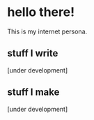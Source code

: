 # hello there!
This is my internet persona.

## stuff I write
[under development]

## stuff I make
[under development]